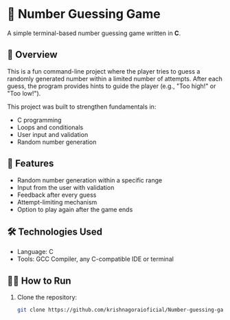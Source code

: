 # 🎯 Number Guessing Game

A simple terminal-based number guessing game written in **C**.

## 📌 Overview

This is a fun command-line project where the player tries to guess a randomly generated number within a limited number of attempts. After each guess, the program provides hints to guide the player (e.g., "Too high!" or "Too low!").

This project was built to strengthen fundamentals in:
- C programming
- Loops and conditionals
- User input and validation
- Random number generation

## 🚀 Features

- Random number generation within a specific range  
- Input from the user with validation  
- Feedback after every guess  
- Attempt-limiting mechanism  
- Option to play again after the game ends  

## 🛠️ Technologies Used

- Language: C
- Tools: GCC Compiler, any C-compatible IDE or terminal

## 🧑‍💻 How to Run

1. Clone the repository:
   ```bash
   git clone https://github.com/krishnagoraioficial/Number-guessing-game.git
